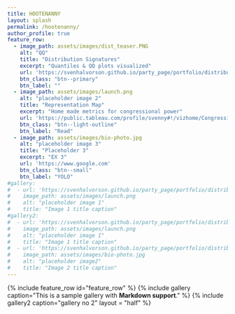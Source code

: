 ```yaml
---
title: HOOTENANNY
layout: splash
permalink: /hootenanny/
author_profile: true
feature_row:
  - image_path: assets/images/dist_teaser.PNG
    alt: "QQ"
    title: "Distribution Signatures"
    excerpt: "Quantiles & QQ plots visualized"
    url: 'https://svenhalvorson.github.io/party_page/portfolio/distribution_signatures'
    btn_class: "btn--primary"
    btn_label: ""
  - image_path: assets/images/launch.png
    alt: "placeholder image 2"
    title: "Representation Map"
    excerpt: "Home made metrics for congressional power"
    url: 'https://public.tableau.com/profile/svenny#!/vizhome/CongressionalPowerMap/CongressionalPowerMap'
    btn_class: "btn--light-outline"
    btn_label: "Read"
  - image_path: assets/images/bio-photo.jpg
    alt: "placeholder image 3"
    title: "Placeholder 3"
    excerpt: "EX 3"
    url: 'https://www.google.com'
    btn_class: "btn--small"
    btn_label: "YOLO"
#gallery:
#  - url: 'https://svenhalvorson.github.io/party_page/portfolio/distribution_signatures'
#    image_path: assets/images/launch.png
#    alt: "placeholder image 1"
#    title: "Image 1 title caption"
#gallery2:
#  - url: 'https://svenhalvorson.github.io/party_page/portfolio/distribution_signatures'
#    image_path: assets/images/launch.png
#    alt: "placeholder image 1"
#    title: "Image 1 title caption"
#  - url: 'https://svenhalvorson.github.io/party_page/portfolio/distribution_signatures'
#    image_path: assets/images/bio-photo.jpg
#    alt: "placeholder image2"
#    title: "Image 2 title caption"   
---
```

{% include feature_row id="feature_row" %}
{% include gallery caption="This is a sample gallery with **Markdown support**." %}
{% include gallery2 caption="gallery no 2" layout = "half" %}
